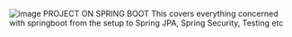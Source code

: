 ![image](https://github.com/Allan-Victor/springboot-demo/assets/23367361/14cfc6d4-41c1-4185-929d-11e185f11cb1)
PROJECT ON SPRING BOOT
This covers everything concerned with springboot from the setup to Spring JPA, Spring Security, Testing etc
